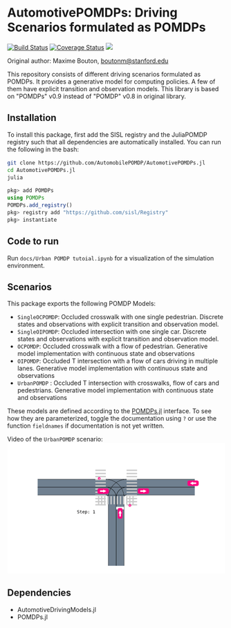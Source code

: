 # AutomotivePOMDPs: Driving Scenarios formulated as POMDPs

[![Build Status](https://travis-ci.org/sisl/AutomotivePOMDPs.jl.svg?branch=master)](https://travis-ci.org/sisl/AutomotivePOMDPs.jl)
[![Coverage Status](https://coveralls.io/repos/github/sisl/AutomotivePOMDPs.jl/badge.svg?branch=master)](https://coveralls.io/github/sisl/AutomotivePOMDPs.jl?branch=master)
[![](https://img.shields.io/badge/docs-latest-blue.svg)](https://sisl.github.io/AutomotivePOMDPs.jl/latest)

Original author: Maxime Bouton, [boutonm@stanford.edu](boutonm@stanford.edu)

This repository consists of different driving scenarios formulated as POMDPs. It provides a generative model for computing policies. A few of them have explicit transition and observation models. This library is based on "POMDPs" v0.9 instead of "POMDP" v0.8 in original library.
 
## Installation

To install this package, first add the SISL registry and the JuliaPOMDP registry such that all dependencies are automatically installed. 
You can run the following in the bash:
```bash
git clone https://github.com/AutomobilePOMDP/AutomotivePOMDPs.jl
cd AutomotivePOMDPs.jl
julia
```
```julia 
pkg> add POMDPs
using POMDPs
POMDPs.add_registry()
pkg> registry add "https://github.com/sisl/Registry"
pkg> instantiate
```

## Code to run

Run `docs/Urban POMDP tutoial.ipynb` for a visualization of the simulation environment.

## Scenarios

This package exports the following POMDP Models:
- `SingleOCPOMDP`: Occluded crosswalk with one single pedestrian. Discrete states and observations with explicit transition and observation model.
- `SingleOIPOMDP`: Occluded intersection with one single car. Discrete states and observations with explicit transition and observation model.
- `OCPOMDP`: Occluded crosswalk with a flow of pedestrian. Generative model implementation with continuous state and observations
- `OIPOMDP`: Occluded T intersection with a flow of cars driving in multiple lanes. Generative model implementation with continuous state and observations
- `UrbanPOMDP` : Occluded T intersection with crosswalks, flow of cars and pedestrians. Generative model implementation with continuous state and observations

These models are defined according to the [POMDPs.jl]() interface. To see how they are parameterized, toggle the documentation using `?` or
use the function `fieldnames` if documentation is not yet written.

Video of the `UrbanPOMDP` scenario:
![](urbanpomdp.gif)

## Dependencies

- AutomotiveDrivingModels.jl
- POMDPs.jl
